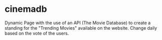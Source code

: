 # cinemadb

Dynamic Page with the use of an API (The Movie Database) to create a standing for the "Trending Movies" available on the website. Change daily based on the vote
of the users.
